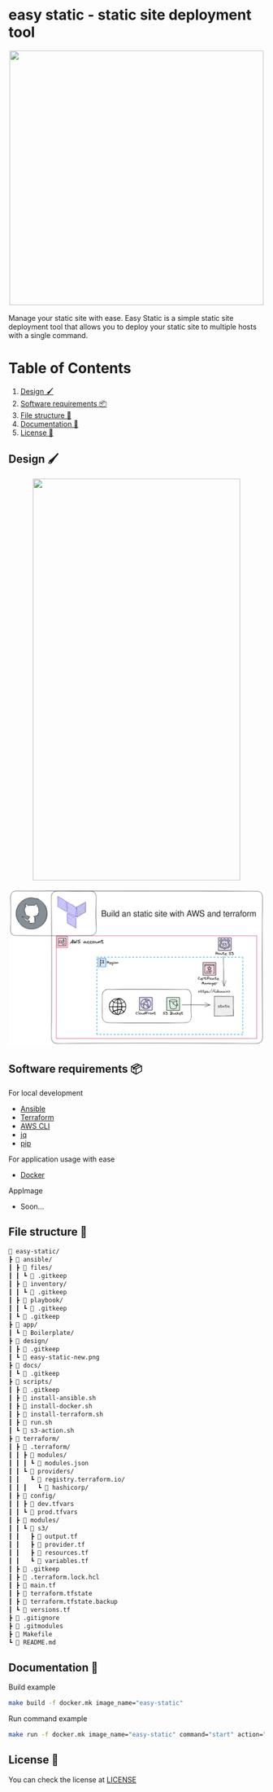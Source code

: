 # easy static - static site deployment tool

<p align="center">
  <img width="500" height="500" src="https://github.com/jd-apprentice/easy-static/assets/68082746/96ca5083-e842-4a41-b34a-896382db457a">
</p>

Manage your static site with ease. Easy Static is a simple static site deployment tool that allows you to deploy your static site to multiple hosts with a single command.

# Table of Contents

1. [Design 🖌](#design-)
2. [Software requirements 📦](#software-requirements-)
3. [File structure 📁](#file-structure-)
4. [Documentation 📕](#documentation-)
5. [License 📰](#license-)

## Design 🖌

<p align="center">
  <img width="408" height="789" src="https://github.com/jd-apprentice/easy-static/assets/68082746/4964884c-d32b-450d-bae4-864647695812">
</p>

![infra](design/infra.png)

## Software requirements 📦

For local development

- [Ansible](https://docs.ansible.com/ansible/latest/installation_guide/intro_installation.html)
- [Terraform](https://learn.hashicorp.com/tutorials/terraform/install-cli)
- [AWS CLI](https://docs.aws.amazon.com/cli/latest/userguide/install-cliv2.html)
- [jq](https://stedolan.github.io/jq/download/)
- [pip](https://pip.pypa.io/en/stable/installing/)

For application usage with ease

- [Docker](https://docs.docker.com/engine/install/)

AppImage

- Soon...

## File structure 📁

```
🌳 easy-static/
┣ 📁 ansible/
┃ ┣ 📁 files/
┃ ┃ ┗ 📄 .gitkeep
┃ ┣ 📁 inventory/
┃ ┃ ┗ 📄 .gitkeep
┃ ┣ 📁 playbook/
┃ ┃ ┗ 📄 .gitkeep
┃ ┗ 📄 .gitkeep
┣ 📁 app/
┃ ┗ 📁 Boilerplate/
┣ 📁 design/
┃ ┣ 📄 .gitkeep
┃ ┗ 📄 easy-static-new.png
┣ 📁 docs/
┃ ┗ 📄 .gitkeep
┣ 📁 scripts/
┃ ┣ 📄 .gitkeep
┃ ┣ 📄 install-ansible.sh
┃ ┣ 📄 install-docker.sh
┃ ┣ 📄 install-terraform.sh
┃ ┣ 📄 run.sh
┃ ┗ 📄 s3-action.sh
┣ 📁 terraform/
┃ ┣ 📁 .terraform/
┃ ┃ ┣ 📁 modules/
┃ ┃ ┃ ┗ 📄 modules.json
┃ ┃ ┗ 📁 providers/
┃ ┃   ┗ 📁 registry.terraform.io/
┃ ┃ ┃   ┗ 📁 hashicorp/
┃ ┣ 📁 config/
┃ ┃ ┣ 📄 dev.tfvars
┃ ┃ ┗ 📄 prod.tfvars
┃ ┣ 📁 modules/
┃ ┃ ┗ 📁 s3/
┃ ┃   ┣ 📄 output.tf
┃ ┃   ┣ 📄 provider.tf
┃ ┃   ┣ 📄 resources.tf
┃ ┃   ┗ 📄 variables.tf
┃ ┣ 📄 .gitkeep
┃ ┣ 📄 .terraform.lock.hcl
┃ ┣ 📄 main.tf
┃ ┣ 📄 terraform.tfstate
┃ ┣ 📄 terraform.tfstate.backup
┃ ┗ 📄 versions.tf
┣ 📄 .gitignore
┣ 📄 .gitmodules
┣ 📄 Makefile
┗ 📄 README.md
```

## Documentation 📕

Build example

```bash
make build -f docker.mk image_name="easy-static"
```

Run command example

```bash
make run -f docker.mk image_name="easy-static" command="start" action="output" environment="dev"
```

## License 📰

You can check the license at [LICENSE](./LICENSE)
